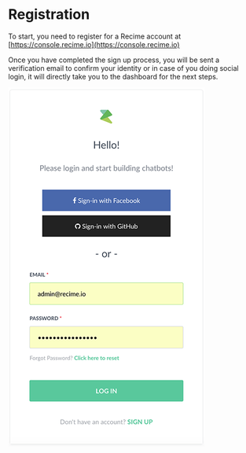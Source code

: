 # Registration

To start, you need to register for a Recime account at [https://console.recime.io](https://console.recime.io)

Once you have completed the sign up process, you will be sent a verification email to confirm your identity or in case of you doing social login, it will directly take you to the dashboard for the next steps.

![](register.png)
